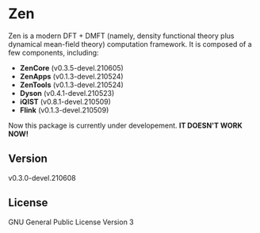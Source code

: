 # Zen

Zen is a modern DFT + DMFT (namely, density functional theory plus dynamical mean-field theory) computation framework. It is composed of a few components, including:

* **ZenCore** (v0.3.5-devel.210605)
* **ZenApps** (v0.1.3-devel.210524)
* **ZenTools** (v0.1.3-devel.210524)
* **Dyson** (v0.4.1-devel.210523)
* **iQIST** (v0.8.1-devel.210509)
* **Flink** (v0.1.3-devel.210509)

Now this package is currently under developement. **IT DOESN'T WORK NOW!**

## Version

v0.3.0-devel.210608

## License

GNU General Public License Version 3
